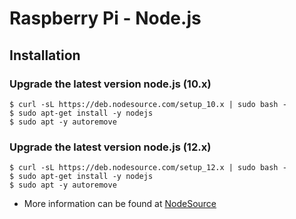 # Raspberry Pi - Node.js

## Installation

### Upgrade the latest version node.js (10.x)

```
$ curl -sL https://deb.nodesource.com/setup_10.x | sudo bash -
$ sudo apt-get install -y nodejs
$ sudo apt -y autoremove
```

### Upgrade the latest version node.js (12.x)

```
$ curl -sL https://deb.nodesource.com/setup_12.x | sudo bash -
$ sudo apt-get install -y nodejs
$ sudo apt -y autoremove
```

* More information can be found at [NodeSource](https://github.com/nodesource/distributions)

